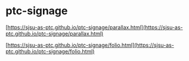 # ptc-signage
[https://sjsu-as-ptc.github.io/ptc-signage/parallax.html](https://sjsu-as-ptc.github.io/ptc-signage/parallax.html)

[https://sjsu-as-ptc.github.io/ptc-signage/folio.html](https://sjsu-as-ptc.github.io/ptc-signage/folio.html)
